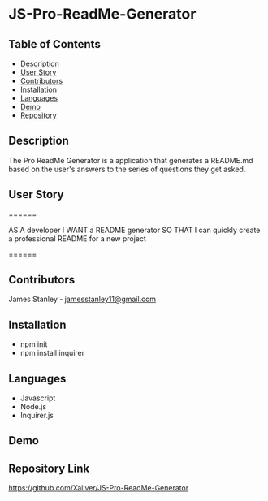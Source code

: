# JS-Pro-ReadMe-Generator

## Table of Contents
  * [Description](#Description)
  * [User Story](#User-Story)
  * [Contributors](#Contributors)
  * [Installation](#Installation)
  * [Languages](#Languages)
  * [Demo](#Demo)
  * [Repository](#Repository-Link)

## Description
The Pro ReadMe Generator is a application that generates a README.md based on the user's answers to the series of questions they get asked.

## User Story
======

AS A developer
I WANT a README generator
SO THAT I can quickly create a professional README for a new project

======

## Contributors
James Stanley - jamesstanley11@gmail.com 

## Installation
* npm init
* npm install inquirer

## Languages
* Javascript
* Node.js
* Inquirer.js


## Demo


## Repository Link
https://github.com/Xallver/JS-Pro-ReadMe-Generator